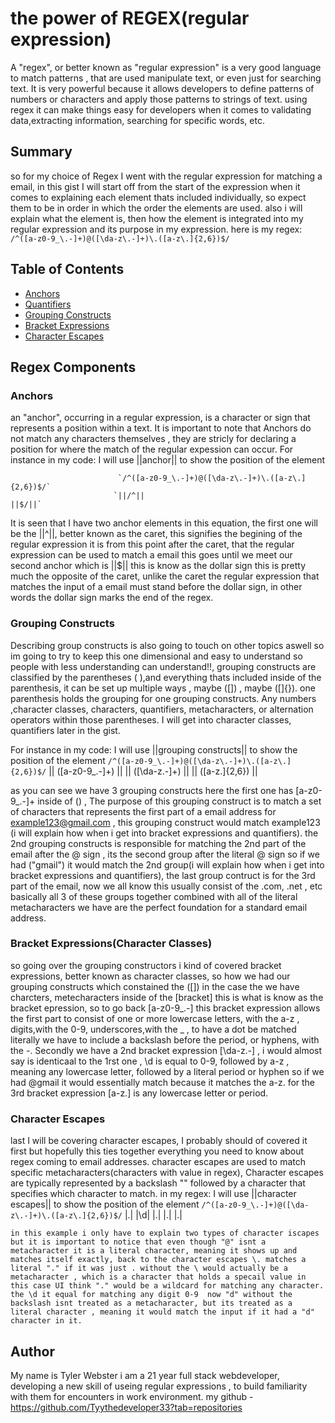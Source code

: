 # the power of REGEX(regular expression)

A "regex", or better known as "regular expression" is a very good language to match patterns , that are used manipulate text, or even just for searching text. It is very powerful because it allows developers to define patterns of numbers or characters and apply those patterns to strings of text. using regex it can make things easy for developers when it comes to validating data,extracting information, searching for specific words, etc. 

## Summary

so for my choice of Regex I went with the regular expression for matching a email, in this gist I will start off from the start of the expression when it comes to explaining each element thats included individually, so expect them to be in order in which the order the elements are used. also i will explain what the element is, then how the element is integrated into my regular expression and its purpose in my expression. here is my regex:
              `/^([a-z0-9_\.-]+)@([\da-z\.-]+)\.([a-z\.]{2,6})$/`

## Table of Contents

- [Anchors](#anchors)
- [Quantifiers](#quantifiers)
- [Grouping Constructs](#grouping-constructs)
- [Bracket Expressions](#bracket-expressions)
- [Character Escapes](#character-escapes)

## Regex Components

### Anchors
  an "anchor", occurring in a  regular expression, is a character or sign that represents a position within a text. It is important to note that Anchors do not match any characters themselves , they are stricly for declaring a position for where the match of the regular expession can occur.
  For instance in my code: I will use ||anchor|| to show the position of the element
                         
                            `/^([a-z0-9_\.-]+)@([\da-z\.-]+)\.([a-z\.]{2,6})$/`
                           `||/^||                                        ||$/||`

 It is seen that I have two anchor elements in this equation, the first one will be the  ||^||, better known as the caret, this signifies the begining of the regular expression it is from this point after the caret, that the regular expression can be used to match a email this goes until we meet our second anchor which is ||$|| this is know as the dollar sign this is pretty much the opposite of the caret, unlike the caret the regular expression that matches the input of a email must stand before the dollar sign, in other words the dollar sign marks the end of the regex.
### Grouping Constructs
Describing group constructs is also going to touch on other topics aswell so im going to try to keep this one dimensional and easy to understand so people with less understanding can understand!!, grouping constructs are classified by the parentheses ( ),and everything thats included inside of the parenthesis, it can be set up multiple ways , maybe ([]) , maybe  ([]{}). one parenthesis holds the grouping for one grouping constructs.  Any  numbers ,character classes, characters,  quantifiers, metacharacters, or alternation operators within those parentheses. I will get into character classes,   quantifiers later in the gist.
 
  For instance in my code: I will use ||grouping constructs|| to show the position of the element
             `/^([a-z0-9_\.-]+)@([\da-z\.-]+)\.([a-z\.]{2,6})$/`
         || ([a-z0-9_\.-]+) ||   || ([\da-z\.-]+) ||  || ([a-z\.]{2,6}) || 

 as you can see we have 3 grouping constructs here the first one has [a-z0-9_\.-]+ inside of () , The purpose of this grouping construct is to match a set of characters that represents the first part of a email address for example123@gmail.com , this grouping construct would match example123 (i will explain how when i get into bracket expressions and quantifiers). the 2nd grouping constructs is responsible for matching the 2nd part of the email after the @ sign , its the second group after the literal @ sign so if we had ("gmail")  it would match the 2nd group(i will explain how when i get into bracket expressions and quantifiers), the last group contruct is for the 3rd part of the email, now we all know this usually consist of the .com, .net , etc  basically all 3 of these groups together combined with all of the literal metacharacters we have are the perfect foundation for a standard email address.
### Bracket Expressions(Character Classes)
so going over the grouping constructors i kind of covered bracket expressions, better known as character classes, so how we had our grouping constructs which constained the ([]) in the case the we have charcters, metecharacters inside of the [bracket] this is what is know as the bracket epression, so to go back [a-z0-9_\.-] this bracket expression allows the first part to consist of one or more lowercase letters, with the a-z , digits,with the 0-9, underscores,with the _ , to have a dot  be matched literally we have to include a backslash before the period, or hyphens, with the -. Secondly we have a 2nd bracket expression [\da-z\.-] , i would almost say is identicaal to the 1rst one , \d is equal to 0-9, followed by a-z , meaning any lowercase letter, followed by a literal period or hyphen so if we had @gmail it would essentially match because it matches the a-z. for the 3rd bracket expression [a-z\.] is any lowercase letter or period.
 

### Character Escapes
last I will be covering character escapes, I probably should of covered it first but hopefully this ties together everything you need to know about regex coming to email addresses. character escapes are used to match specific metacharacters(characters with value in regex), Character escapes are typically represented by a backslash "\" followed by a character that specifies which character to match. 
 in my regex:
  I will use ||character escapes|| to show the position of the element
             `/^([a-z0-9_\.-]+)@([\da-z\.-]+)\.([a-z\.]{2,6})$/`
                        |\.|      |\d| |\.|  |\.|   |\.|

    in this example i only have to explain two types of character iscapes but it is important to notice that even though "@" isnt a metacharacter it is a literal character, meaning it shows up and matches itself exactly, back to the character escapes \. matches a literal "." if it was just . without the \ would actually be a metacharacter , which is a character that holds a specail value in this case UI think "." would be a wildcard for matching any character.  the \d it equal for matching any digit 0-9  now "d" without the backslash isnt treated as a metacharacter, but its treated as a literal character , meaning it would match the input if it had a "d" character in it.
## Author

My name is Tyler Webster i am a 21 year full stack webdeveloper, developing a new skill of useing regular expressions , to build familiarity with them for encounters in work environment. my github - https://github.com/Tyythedeveloper33?tab=repositories
